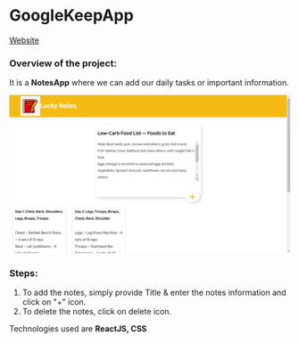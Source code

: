 # GoogleKeepApp

[Website](https://lalithesh11.github.io/GoogleKeepApp/)

### Overview of the project:

It is a <strong>NotesApp</strong> where we can add our daily tasks or important information.

<img src="GoogleKeep.png" />

### Steps:

1. To add the notes, simply provide Title & enter the notes information and click on "+" icon.
2. To delete the notes, click on delete icon.


Technologies used are <strong>ReactJS, CSS</strong>